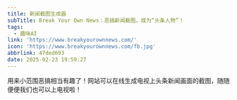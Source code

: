 ```yaml
---
title: 新闻截图生成器
subTitle: Break Your Own News：恶搞新闻截图，成为“头条人物”！
tags:
  - 趣味AI
link: 'https://www.breakyourownnews.com/'
icon: 'https://www.breakyourownnews.com/fb.jpg'
abbrlink: 47ded693
date: 2025-02-23 19:59:27
---
```


用来小范围恶搞相当有趣了！网站可以在线生成电视上头条新闻画面的截图，随随便便我们也可以上电视啦！